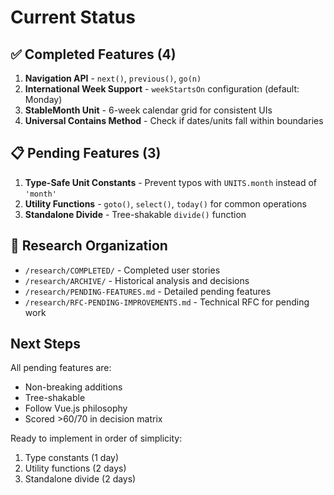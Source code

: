 # Current Status

## ✅ Completed Features (4)

1. **Navigation API** - `next()`, `previous()`, `go(n)`
2. **International Week Support** - `weekStartsOn` configuration (default: Monday)
3. **StableMonth Unit** - 6-week calendar grid for consistent UIs
4. **Universal Contains Method** - Check if dates/units fall within boundaries

## 📋 Pending Features (3)

1. **Type-Safe Unit Constants** - Prevent typos with `UNITS.month` instead of `'month'`
2. **Utility Functions** - `goto()`, `select()`, `today()` for common operations
3. **Standalone Divide** - Tree-shakable `divide()` function

## 📁 Research Organization

- `/research/COMPLETED/` - Completed user stories
- `/research/ARCHIVE/` - Historical analysis and decisions
- `/research/PENDING-FEATURES.md` - Detailed pending features
- `/research/RFC-PENDING-IMPROVEMENTS.md` - Technical RFC for pending work

## Next Steps

All pending features are:

- Non-breaking additions
- Tree-shakable
- Follow Vue.js philosophy
- Scored >60/70 in decision matrix

Ready to implement in order of simplicity:

1. Type constants (1 day)
2. Utility functions (2 days)
3. Standalone divide (2 days)
